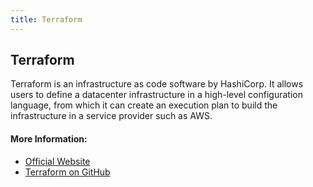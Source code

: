 ```yaml
---
title: Terraform
---
```

## Terraform

Terraform is an infrastructure as code software by HashiCorp. It allows users to define a datacenter
infrastructure in a high-level configuration language, from which it can create an execution plan to
build the infrastructure in a service provider such as AWS.

#### More Information:

- <a href="https://www.terraform.io">Official Website</a>
- <a href="https://https://github.com/hashicorp/terraform">Terraform on GitHub</a>

